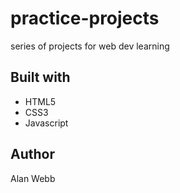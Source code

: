 # practice-projects
series of projects for web dev learning

## Built with

* HTML5
* CSS3
* Javascript

## Author

Alan Webb